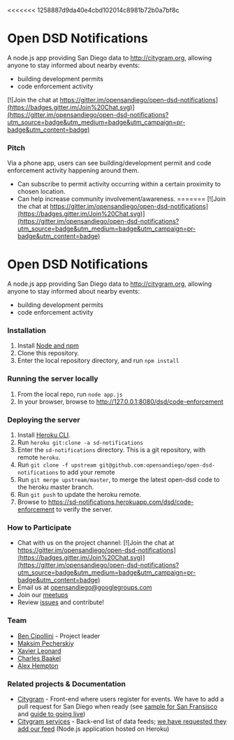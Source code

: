 <<<<<<< 1258887d9da40e4cbd102014c8981b72b0a7bf8c
# Open DSD Notifications

A node.js app providing San Diego data to http://citygram.org, allowing anyone to stay informed about nearby events:
* building development permits
* code enforcement activity

[![Join the chat at https://gitter.im/opensandiego/open-dsd-notifications](https://badges.gitter.im/Join%20Chat.svg)](https://gitter.im/opensandiego/open-dsd-notifications?utm_source=badge&utm_medium=badge&utm_campaign=pr-badge&utm_content=badge)

### <a name="section_pitch"></a>Pitch

Via a phone app, users can see building/development permit and code enforcement activity happening around them.

* Can subscribe to permit activity occurring within a certain proximity to chosen location.
* Can help increase community involvement/awareness.
=======
[![Join the chat at https://gitter.im/opensandiego/open-dsd-notifications](https://badges.gitter.im/Join%20Chat.svg)](https://gitter.im/opensandiego/open-dsd-notifications?utm_source=badge&utm_medium=badge&utm_campaign=pr-badge&utm_content=badge)

# Open DSD Notifications

A node.js app providing San Diego data to http://citygram.org, allowing anyone to stay informed about nearby events:
* building development permits
* code enforcement activity

### Installation

1. Install <a href="https://nodejs.org/en/download/">Node and npm</a>
2. Clone this repository.
3. Enter the local repository directory, and run `npm install`


### Running the server locally

1. From the local repo, run `node app.js`
2. In your browser, browse to http://127.0.0.1:8080/dsd/code-enforcement

### Deploying the server

1. Install [Heroku CLI](https://devcenter.heroku.com/articles/heroku-command).
2. Run `heroku git:clone -a sd-notifications`
3. Enter the `sd-notifications` directory. This is a git repository, with remote `heroku`.
4. Run `git clone -f upstream git@github.com:opensandiego/open-dsd-notifications` to add your remote
5. Run `git merge upstream/master`, to merge the latest open-dsd code to the heroku master branch.
6. Run `git push` to update the heroku remote.
7. Browse to https://sd-notifications.herokuapp.com/dsd/code-enforcement to verify the server.


### <a name="section_participate"></a>How to Participate

- Chat with us on the project channel: [![Join the chat at https://gitter.im/opensandiego/open-dsd-notifications](https://badges.gitter.im/Join%20Chat.svg)](https://gitter.im/opensandiego/open-dsd-notifications?utm_source=badge&utm_medium=badge&utm_campaign=pr-badge&utm_content=badge)
- Email us at [opensandiego@googlegroups.com](opensandiego@googlegroups.com)
- Join our [meetups](http://www.meetup.com/Open-San-Diego)
- Review [issues](http://github.com/opensandiego/open-dsd-notifications/issues) and contribute!


### Team

- [Ben Cipollini](https://github.com/bcipolli "bcipolli") - Project leader
- [Maksim Pecherskiy](https://github.com/MrMaksimize "MrMaksimize")
- [Xavier Leonard](https://github.com/merelyanode "merelyanode")
- [Charles Baakel](https://github.com/cbaakel "cbaakel")
- [Alex Hempton](https://github.com/ahempton "ahempton")


### <a name="section_similar"></a>Related projects & Documentation

- [Citygram](https://github.com/codeforamerica/citygram/) - Front-end where users register for events. We have to add a pull request for San Diego when ready (see [sample for San Fransisco](https://github.com/codeforamerica/citygram/pull/165/files) and [guide to going live](https://github.com/codeforamerica/citygram/wiki/Going-Live))
- [Citygram services](https://github.com/citygram/citygram-services/) - Back-end list of data feeds; [we have requested they add our feed](https://github.com/citygram/citygram-services/issues/33) (Node.js application hosted on Heroku)

